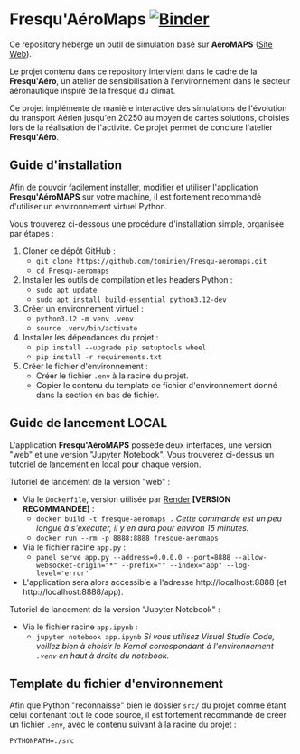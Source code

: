 # Fresqu'AéroMaps [![Binder](https://mybinder.org/badge_logo.svg)](https://mybinder.org/v2/gh/tominien/Fresqu-aeromaps/HEAD?urlpath=%2Fdoc%2Ftree%2Fapp.ipynb)

Ce repository héberge un outil de simulation basé sur **AéroMAPS** ([Site Web](https://aeromaps.isae-supaero.fr/)).

Le projet contenu dans ce repository intervient dans le cadre de la **Fresqu'Aéro**, un atelier de sensibilisation à l'environnement dans le secteur aéronautique inspiré de la fresque du climat.

Ce projet implémente de manière interactive des simulations de l'évolution du transport Aérien jusqu'en 20250 au moyen de cartes solutions, choisies lors de la réalisation de l'activité. Ce projet permet de conclure l'atelier **Fresqu'Aéro**.

## Guide d'installation

Afin de pouvoir facilement installer, modifier et utiliser l'application **Fresqu'AéroMAPS** sur votre machine, il est fortement recommandé d'utiliser un environnement virtuel Python.

Vous trouverez ci-dessous une procédure d'installation simple, organisée par étapes :

1. Cloner ce dépôt GitHub :
    - `git clone https://github.com/tominien/Fresqu-aeromaps.git`
    - `cd Fresqu-aeromaps`
2. Installer les outils de compilation et les headers Python :
    - `sudo apt update`
    - `sudo apt install build-essential python3.12-dev`
3. Créer un environnement virtuel :
    - `python3.12 -m venv .venv`
    - `source .venv/bin/activate`
4. Installer les dépendances du projet :
    - `pip install --upgrade pip setuptools wheel`
    - `pip install -r requirements.txt`
5. Créer le fichier d'environnement :
    - Créer le fichier `.env` à la racine du projet.
    - Copier le contenu du template de fichier d'environnement donné dans la section en bas de fichier.

## Guide de lancement LOCAL

L'application **Fresqu'AéroMAPS** possède deux interfaces, une version "web" et une version "Jupyter Notebook".
Vous trouverez ci-dessus un tutoriel de lancement en local pour chaque version.

Tutoriel de lancement de la version "web" :

- Via le `Dockerfile`, version utilisée par [Render](https://render.com) **[VERSION RECOMMANDÉE]** :
    - `docker build -t fresque-aeromaps .` *Cette commande est un peu longue à s'exécuter, il y en aura pour environ 15 minutes.*
    - `docker run --rm -p 8888:8888 fresque-aeromaps`
- Via le fichier racine `app.py` :
    - `panel serve app.py --address=0.0.0.0 --port=8888 --allow-websocket-origin="*" --prefix="" --index="app" --log-level='error'`
- L'application sera alors accessible à l'adresse http://localhost:8888 (et http://localhost:8888/app).

Tutoriel de lancement de la version "Jupyter Notebook" :

- Via le fichier racine `app.ipynb` :
    - `jupyter notebook app.ipynb` *Si vous utilisez Visual Studio Code, veillez bien à choisir le Kernel correspondant à l'environnement `.venv` en haut à droite du notebook.*

## Template du fichier d'environnement

Afin que Python "reconnaisse" bien le dossier `src/` du projet comme étant celui contenant tout le code source, il est fortement recommandé de créer un fichier `.env`, avec le contenu suivant à la racine du projet :
```
PYTHONPATH=./src
```
